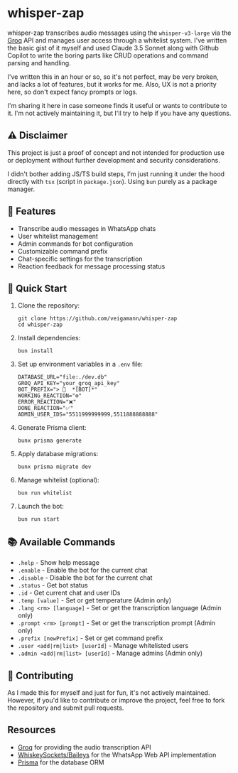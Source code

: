 # whisper-zap

whisper-zap transcribes audio messages using the `whisper-v3-large` via the [Groq](https://www.groq.com/) API and manages user access through a whitelist system. I've written the basic gist of it myself and used Claude 3.5 Sonnet along with Github Copilot to write the boring parts like CRUD operations and command parsing and handling.

I've written this in an hour or so, so it's not perfect, may be very broken, and lacks a lot of features, but it works for me. Also, UX is not a priority here, so don't expect fancy prompts or logs.

I'm sharing it here in case someone finds it useful or wants to contribute to it. I'm not actively maintaining it, but I'll try to help if you have any questions.

## ⚠️ Disclaimer

This project is just a proof of concept and not intended for production use or deployment without further development and security considerations.

I didn't bother adding JS/TS build steps, I'm just running it under the hood directly with `tsx` (script in `package.json`). Using `bun` purely as a package manager.

## 🚀 Features

- Transcribe audio messages in WhatsApp chats
- User whitelist management
- Admin commands for bot configuration
- Customizable command prefix
- Chat-specific settings for the transcription
- Reaction feedback for message processing status

## 🏁 Quick Start

1. Clone the repository:

   ```
   git clone https://github.com/veigamann/whisper-zap
   cd whisper-zap
   ```

2. Install dependencies:

   ```
   bun install
   ```

3. Set up environment variables in a `.env` file:

   ```
   DATABASE_URL="file:./dev.db"
   GROQ_API_KEY="your_groq_api_key"
   BOT_PREFIX="> 🤖  *[BOT]*"
   WORKING_REACTION="⚙️"
   ERROR_REACTION="❌"
   DONE_REACTION="✅"
   ADMIN_USER_IDS="5511999999999,5511888888888"
   ```

4. Generate Prisma client:

   ```
   bunx prisma generate
   ```

5. Apply database migrations:

   ```
   bunx prisma migrate dev
   ```

6. Manage whitelist (optional):

   ```
   bun run whitelist
   ```

7. Launch the bot:
   ```
   bun run start
   ```

## 📚 Available Commands

- `.help` - Show help message
- `.enable` - Enable the bot for the current chat
- `.disable` - Disable the bot for the current chat
- `.status` - Get bot status
- `.id` - Get current chat and user IDs
- `.temp [value]` - Set or get temperature (Admin only)
- `.lang <rm> [language]` - Set or get the transcription language (Admin only)
- `.prompt <rm> [prompt]` - Set or get the transcription prompt (Admin only)
- `.prefix [newPrefix]` - Set or get command prefix
- `.user <add|rm|list> [userId]` - Manage whitelisted users
- `.admin <add|rm|list> [userId]` - Manage admins (Admin only)

## 🤝 Contributing

As I made this for myself and just for fun, it's not actively maintained. However, if you'd like to contribute or improve the project, feel free to fork the repository and submit pull requests.

## Resources

- [Groq](https://www.groq.com/) for providing the audio transcription API
- [WhiskeySockets/Baileys](https://github.com/WhiskeySockets/Baileys) for the WhatsApp Web API implementation
- [Prisma](https://www.prisma.io/) for the database ORM
